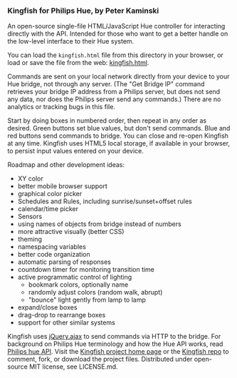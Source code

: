 ### Kingfish for Philips Hue, by Peter Kaminski

An open-source single-file HTML/JavaScript Hue controller for
interacting directly with the API. Intended for those who want to get
a better handle on the low-level interface to their Hue system.

You can load the `kingfish.html` file from this directory in your
browser, or load or save the file from the web:
[kingfish.html](http://peterkaminski.github.io/kingfish/kingfish.html).

Commands are sent on your local network directly from your device to
your Hue bridge, not through any server. (The "Get Bridge IP" command
retrieves your bridge IP address from a Philips server, but does not
send any data, nor does the Philips server send any commands.) There
are no analytics or tracking bugs in this file.

Start by doing boxes in numbered order, then repeat in any order as
desired. Green buttons set blue values, but don't send commands. Blue
and red buttons send commands to bridge. You can close and re-open
Kingfish at any time. Kingfish uses HTML5 local storage, if available
in your browser, to persist input values entered on your device.

Roadmap and other development ideas:

* XY color
* better mobile browser support
* graphical color picker
* Schedules and Rules, including sunrise/sunset+offset rules
* calendar/time picker
* Sensors
* using names of objects from bridge instead of numbers
* more attractive visually (better CSS)
* theming
* namespacing variables
* better code organization
* automatic parsing of responses
* countdown timer for monitoring transition time
* active programmatic control of lighting
  * bookmark colors, optionally name
  * randomly adjust colors (random walk, abrupt)
  * "bounce" light gently from lamp to lamp
* expand/close boxes
* drag-drop to rearrange boxes
* support for other similar systems

Kingfish uses [jQuery.ajax](http://api.jquery.com/jquery.ajax/) to
send commands via HTTP to the bridge. For background on Philips Hue
terminology and how the Hue API works, read [Philips hue
API](https://developers.meethue.com/develop/hue-api/). Visit the
[Kingfish project home page](http://peterkaminski.github.io/kingfish/)
or the [Kingfish repo](https://github.com/peterkaminski/kingfish) to
comment, fork, or download the project files. Distributed under
open-source MIT license, see LICENSE.md.
